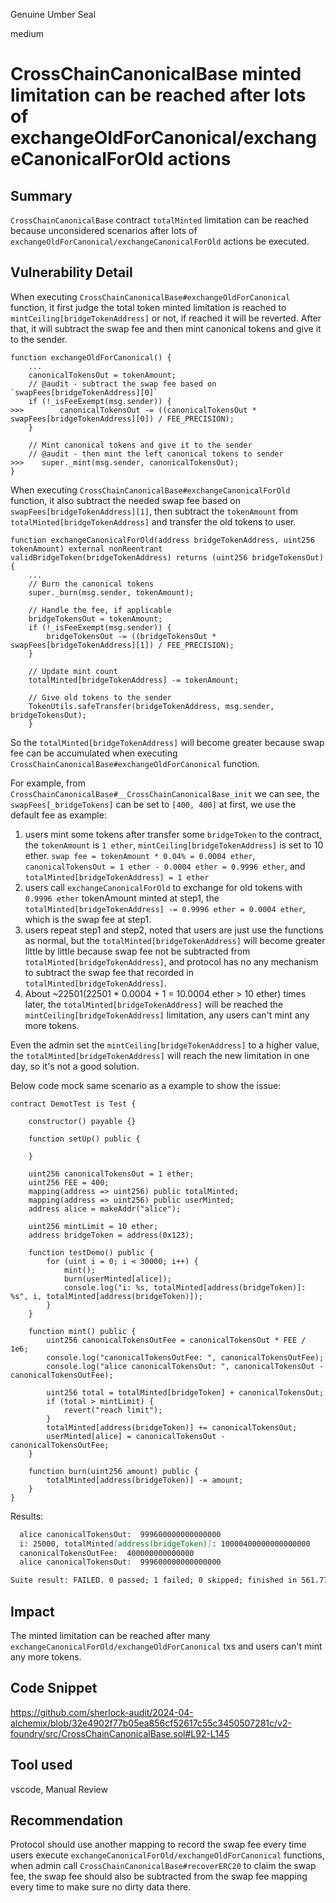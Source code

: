 Genuine Umber Seal

medium

# CrossChainCanonicalBase minted limitation can be reached after lots of exchangeOldForCanonical/exchangeCanonicalForOld actions

## Summary

`CrossChainCanonicalBase` contract `totalMinted` limitation can be reached because unconsidered scenarios after lots of `exchangeOldForCanonical/exchangeCanonicalForOld` actions be executed.


## Vulnerability Detail

When executing `CrossChainCanonicalBase#exchangeOldForCanonical` function, it first judge the total token minted limitation is reached to `mintCeiling[bridgeTokenAddress]` or not, if reached it will be reverted. After that, it will subtract the swap fee and then mint canonical tokens and give it to the sender.

```solidity
function exchangeOldForCanonical() {
    ...
    canonicalTokensOut = tokenAmount;
    // @audit - subtract the swap fee based on `swapFees[bridgeTokenAddress][0]`
    if (!_isFeeExempt(msg.sender)) {
>>>        canonicalTokensOut -= ((canonicalTokensOut * swapFees[bridgeTokenAddress][0]) / FEE_PRECISION);
    }

    // Mint canonical tokens and give it to the sender
    // @audit - then mint the left canonical tokens to sender
>>>    super._mint(msg.sender, canonicalTokensOut);
}
```

When executing `CrossChainCanonicalBase#exchangeCanonicalForOld` function, it also subtract the needed swap fee based on `swapFees[bridgeTokenAddress][1]`, then subtract the `tokenAmount` from `totalMinted[bridgeTokenAddress]` and transfer the old tokens to user.

```solidity
function exchangeCanonicalForOld(address bridgeTokenAddress, uint256 tokenAmount) external nonReentrant validBridgeToken(bridgeTokenAddress) returns (uint256 bridgeTokensOut) {
    ...
    // Burn the canonical tokens
    super._burn(msg.sender, tokenAmount);

    // Handle the fee, if applicable
    bridgeTokensOut = tokenAmount;
    if (!_isFeeExempt(msg.sender)) {
        bridgeTokensOut -= ((bridgeTokensOut * swapFees[bridgeTokenAddress][1]) / FEE_PRECISION);
    }

    // Update mint count
    totalMinted[bridgeTokenAddress] -= tokenAmount;

    // Give old tokens to the sender
    TokenUtils.safeTransfer(bridgeTokenAddress, msg.sender, bridgeTokensOut);
    }
```

So the `totalMinted[bridgeTokenAddress]` will become greater because swap fee can be accumulated when executing `CrossChainCanonicalBase#exchangeOldForCanonical` function.

For example, from `CrossChainCanonicalBase#__CrossChainCanonicalBase_init` we can see, the `swapFees[_bridgeTokens]` can be set to `[400, 400]` at first, we use the default fee as example:

1. users mint some tokens after transfer some `bridgeToken` to the contract, the `tokenAmount` is `1 ether`, `mintCeiling[bridgeTokenAddress]` is set to 10 ether. `swap fee = tokenAmount * 0.04% = 0.0004 ether`, `canonicalTokensOut = 1 ether - 0.0004 ether = 0.9996 ether`, and `totalMinted[bridgeTokenAddress] = 1 ether`
2. users call `exchangeCanonicalForOld` to exchange for old tokens with `0.9996 ether` tokenAmount minted at step1, the `totalMinted[bridgeTokenAddress] -= 0.9996 ether = 0.0004 ether`, which is the swap fee at step1.
3. users repeat step1 and step2, noted that users are just use the functions as normal, but the `totalMinted[bridgeTokenAddress]` will become greater little by little because swap fee not be subtracted from `totalMinted[bridgeTokenAddress]`, and protocol has no any mechanism to subtract the swap fee that recorded in `totalMinted[bridgeTokenAddress]`.
4. About ~22501(22501 * 0.0004 + 1 = 10.0004 ether > 10 ether) times later, the `totalMinted[bridgeTokenAddress]` will be reached the `mintCeiling[bridgeTokenAddress]` limitation, any users can't mint any more tokens.


Even the admin set the `mintCeiling[bridgeTokenAddress]` to a higher value, the `totalMinted[bridgeTokenAddress]` will reach the new limitation in one day, so it's not a good solution.

Below code mock same scenario as a example to show the issue:

```solidity
contract DemotTest is Test {

    constructor() payable {}

    function setUp() public {

    }

    uint256 canonicalTokensOut = 1 ether;
    uint256 FEE = 400;
    mapping(address => uint256) public totalMinted;
    mapping(address => uint256) public userMinted;
    address alice = makeAddr("alice");

    uint256 mintLimit = 10 ether;
    address bridgeToken = address(0x123);

    function testDemo() public {
        for (uint i = 0; i < 30000; i++) {
            mint();
            burn(userMinted[alice]);
            console.log("i: %s, totalMinted[address(bridgeToken)]: %s", i, totalMinted[address(bridgeToken)]);
        }
    }

    function mint() public {
        uint256 canonicalTokensOutFee = canonicalTokensOut * FEE / 1e6;
        console.log("canonicalTokensOutFee: ", canonicalTokensOutFee);
        console.log("alice canonicalTokensOut: ", canonicalTokensOut - canonicalTokensOutFee);
        
        uint256 total = totalMinted[bridgeToken] + canonicalTokensOut;
        if (total > mintLimit) {
            revert("reach limit");
        }
        totalMinted[address(bridgeToken)] += canonicalTokensOut;
        userMinted[alice] = canonicalTokensOut - canonicalTokensOutFee;
    }

    function burn(uint256 amount) public {
        totalMinted[address(bridgeToken)] -= amount;
    }
}
```

Results:

```md
  alice canonicalTokensOut:  999600000000000000
  i: 25000, totalMinted[address(bridgeToken)]: 10000400000000000000
  canonicalTokensOutFee:  400000000000000
  alice canonicalTokensOut:  999600000000000000

Suite result: FAILED. 0 passed; 1 failed; 0 skipped; finished in 561.77ms (547.93ms CPU time)
```


## Impact

The minted limitation can be reached after many `exchangeCanonicalForOld/exchangeOldForCanonical` txs and users can't mint any more tokens.


## Code Snippet

https://github.com/sherlock-audit/2024-04-alchemix/blob/32e4902f77b05ea856cf52617c55c3450507281c/v2-foundry/src/CrossChainCanonicalBase.sol#L92-L145


## Tool used

vscode, Manual Review

## Recommendation

Protocol should use another mapping to record the swap fee every time users execute `exchangeCanonicalForOld/exchangeOldForCanonical` functions, when admin call `CrossChainCanonicalBase#recoverERC20` to claim the swap fee, the swap fee should also be subtracted from the swap fee mapping every time to make sure no dirty data there.
